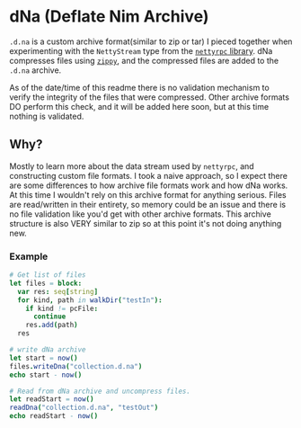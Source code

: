 # dNa (Deflate Nim Archive)

`.d.na` is a custom archive format(similar to zip or tar) I pieced together when experimenting with the `NettyStream` type from the [`nettyrpc` library](https://github.com/beef331/nettyrpc).  dNa compresses files using [`zippy`](https://github.com/guzba/zippy), and the compressed files are added to the `.d.na` archive.

As of the date/time of this readme there is no validation mechanism to verify the integrity of the files that were compressed.  Other archive formats DO perform this check, and it will be added here soon, but at this time nothing is validated.

## Why?

Mostly to learn more about the data stream used by `nettyrpc`, and constructing custom file formats. I took a naive approach, so I expect there are some differences to how archive file formats work and how dNa works. At this time I wouldn't rely on this archive format for anything serious.  Files are read/written in their entirety, so memory could be an issue and there is no file validation like you'd get with other archive formats. This archive structure is also VERY similar to zip so at this point it's not doing anything new.

### Example

```nim
# Get list of files
let files = block:
  var res: seq[string]
  for kind, path in walkDir("testIn"):
    if kind != pcFile:
      continue
    res.add(path)
  res

# write dNa archive
let start = now()
files.writeDna("collection.d.na")
echo start - now()

# Read from dNa archive and uncompress files.
let readStart = now() 
readDna("collection.d.na", "testOut")
echo readStart - now()
```
